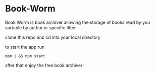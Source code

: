 # Book-Worm

Book Worm is book archiver allowing the storage of books read by you sortable by author or specific filter

clone this repo and cd into your local directory

to start the app run 

```
npm i && npm start
```

after that enjoy the free book archiver!
